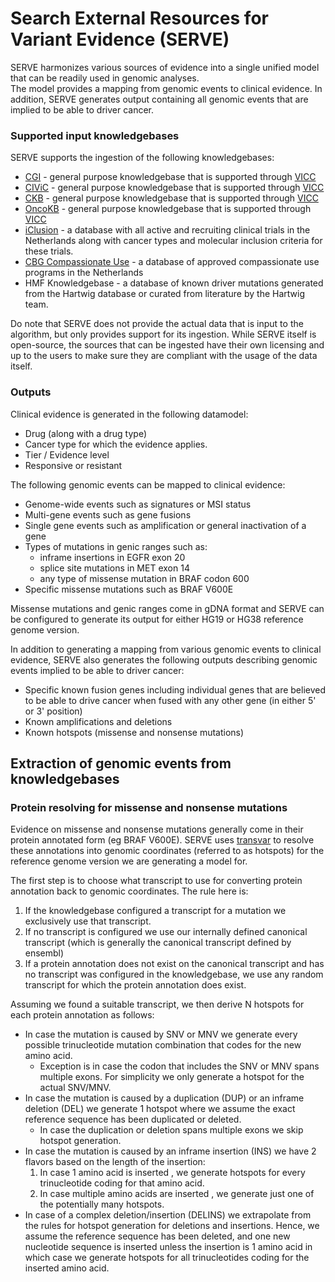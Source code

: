 # **S**earch **E**xternal **R**esources for **V**ariant **E**vidence (SERVE)

SERVE harmonizes various sources of evidence into a single unified model that can be readily used in genomic analyses.  
The model provides a mapping from genomic events to clinical evidence. 
In addition, SERVE generates output containing all genomic events that are implied to be able to driver cancer.  

### Supported input knowledgebases

SERVE supports the ingestion of the following knowledgebases:
 - [CGI](https://www.cancergenomeinterpreter.org) - general purpose knowledgebase that is supported through [VICC](http://cancervariants.org)
 - [CIViC](https://civicdb.org) - general purpose knowledgebase that is supported through [VICC](http://cancervariants.org)
 - [CKB](https://ckb.jax.org) - general purpose knowledgebase that is supported through [VICC](http://cancervariants.org)
 - [OncoKB](https://www.oncokb.org) - general purpose knowledgebase that is supported through [VICC](http://cancervariants.org)
 - [iClusion](https://iclusion.org) - a database with all active and recruiting clinical trials in the Netherlands 
 along with cancer types and molecular inclusion criteria for these trials.
 - [CBG Compassionate Use](https://www.cbg-meb.nl/onderwerpen/hv-compassionate-use-programma/overzicht-goedgekeurde-cup) - 
 a database of approved compassionate use programs in the Netherlands
 - HMF Knowledgebase - a database of known driver mutations generated from the Hartwig database or curated from literature by the Hartwig team.
  
Do note that SERVE does not provide the actual data that is input to the algorithm, but only provides support for its ingestion.
While SERVE itself is open-source, the sources that can be ingested have their own licensing and up to the users to make sure 
they are compliant with the usage of the data itself. 

### Outputs

Clinical evidence is generated in the following datamodel:
 - Drug (along with a drug type)
 - Cancer type for which the evidence applies.
 - Tier / Evidence level
 - Responsive or resistant
 
The following genomic events can be mapped to clinical evidence:
 - Genome-wide events such as signatures or MSI status
 - Multi-gene events such as gene fusions
 - Single gene events such as amplification or general inactivation of a gene
 - Types of mutations in genic ranges such as:
    - inframe insertions in EGFR exon 20
    - splice site mutations in MET exon 14
    - any type of missense mutation in BRAF codon 600
 - Specific missense mutations such as BRAF V600E
 
 Missense mutations and genic ranges come in gDNA format and SERVE can be configured to generate its output for either HG19 or HG38 reference genome version.
 
 In addition to generating a mapping from various genomic events to clinical evidence, 
 SERVE also generates the following outputs describing genomic events implied to be able to driver cancer:
  - Specific known fusion genes including individual genes that are believed to be able to drive cancer when fused with any other gene (in either 5' or 3' position)
  - Known amplifications and deletions
  - Known hotspots (missense and nonsense mutations)

 ## Extraction of genomic events from knowledgebases
 
 ### Protein resolving for missense and nonsense mutations
 
 Evidence on missense and nonsense mutations generally come in their protein annotated form (eg BRAF V600E). SERVE uses [transvar](https://github.com/zwdzwd/transvar) 
 to resolve these annotations into genomic coordinates (referred to as hotspots) for the reference genome version we are generating a model for.
 
 The first step is to choose what transcript to use for converting protein annotation back to genomic coordinates. The rule here is:
  1. If the knowledgebase configured a transcript for a mutation we exclusively use that transcript.
  1. If no transcript is configured we use our internally defined canonical transcript (which is generally the canonical transcript defined by ensembl)
  1. If a protein annotation does not exist on the canonical transcript and has no transcript was configured in the knowledgebase, 
  we use any random transcript for which the protein annotation does exist.
 
 Assuming we found a suitable transcript, we then derive N hotspots for each protein annotation as follows:
  - In case the mutation is caused by SNV or MNV we generate every possible trinucleotide mutation combination that codes for the new amino acid.
    - Exception is in case the codon that includes the SNV or MNV spans multiple exons. For simplicity we only generate a hotspot for the actual SNV/MNV.
  - In case the mutation is caused by a duplication (DUP) or an inframe deletion (DEL) we generate 1 hotspot where we 
  assume the exact reference sequence has been duplicated or deleted. 
    - In case the duplication or deletion spans multiple exons we skip hotspot generation.
  - In case the mutation is caused by an inframe insertion (INS) we have 2 flavors based on the length of the insertion:
    1. In case 1 amino acid is inserted , we generate hotspots for every trinucleotide coding for that amino acid.
    1. In case multiple amino acids are inserted , we generate just one of the potentially many hotspots.
  - In case of a complex deletion/insertion (DELINS) we extrapolate from the rules for hotspot generation for deletions and insertions. 
  Hence, we assume the reference sequence has been deleted, and one new nucleotide sequence is inserted unless the insertion is 1 amino acid in which
  case we generate hotspots for all trinucleotides coding for the inserted amino acid.   
 
 
 
 
     


  
 